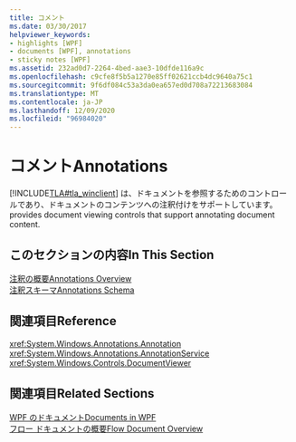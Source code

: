 ```yaml
---
title: コメント
ms.date: 03/30/2017
helpviewer_keywords:
- highlights [WPF]
- documents [WPF], annotations
- sticky notes [WPF]
ms.assetid: 232ad0d7-2264-4bed-aae3-10dfde116a9c
ms.openlocfilehash: c9cfe8f5b5a1270e85ff02621ccb4dc9640a75c1
ms.sourcegitcommit: 9f6df084c53a3da0ea657ed0d708a72213683084
ms.translationtype: MT
ms.contentlocale: ja-JP
ms.lasthandoff: 12/09/2020
ms.locfileid: "96984020"
---
```

# <a name="annotations"></a><span data-ttu-id="2ea7a-102">コメント</span><span class="sxs-lookup"><span data-stu-id="2ea7a-102">Annotations</span></span>
[!INCLUDE[TLA#tla_winclient](../../../includes/tlasharptla-winclient-md.md)] <span data-ttu-id="2ea7a-103">は、ドキュメントを参照するためのコントロールであり、ドキュメントのコンテンツへの注釈付けをサポートしています。</span><span class="sxs-lookup"><span data-stu-id="2ea7a-103">provides document viewing controls that support annotating document content.</span></span>  
  
## <a name="in-this-section"></a><span data-ttu-id="2ea7a-104">このセクションの内容</span><span class="sxs-lookup"><span data-stu-id="2ea7a-104">In This Section</span></span>  
 [<span data-ttu-id="2ea7a-105">注釈の概要</span><span class="sxs-lookup"><span data-stu-id="2ea7a-105">Annotations Overview</span></span>](annotations-overview.md)  
  [<span data-ttu-id="2ea7a-106">注釈スキーマ</span><span class="sxs-lookup"><span data-stu-id="2ea7a-106">Annotations Schema</span></span>](annotations-schema.md)  
  
## <a name="reference"></a><span data-ttu-id="2ea7a-107">関連項目</span><span class="sxs-lookup"><span data-stu-id="2ea7a-107">Reference</span></span>  
 <xref:System.Windows.Annotations.Annotation>  
  <xref:System.Windows.Annotations.AnnotationService>  
  <xref:System.Windows.Controls.DocumentViewer>  
  
## <a name="related-sections"></a><span data-ttu-id="2ea7a-108">関連項目</span><span class="sxs-lookup"><span data-stu-id="2ea7a-108">Related Sections</span></span>  
 [<span data-ttu-id="2ea7a-109">WPF のドキュメント</span><span class="sxs-lookup"><span data-stu-id="2ea7a-109">Documents in WPF</span></span>](documents-in-wpf.md)  
  [<span data-ttu-id="2ea7a-110">フロー ドキュメントの概要</span><span class="sxs-lookup"><span data-stu-id="2ea7a-110">Flow Document Overview</span></span>](flow-document-overview.md)
